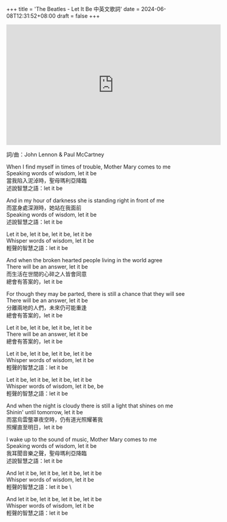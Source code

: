 +++
title = 'The Beatles - Let It Be 中英文歌詞'
date = 2024-06-08T12:31:52+08:00
draft = false
+++

<iframe width="560" height="315" src="https://www.youtube.com/embed/QDYfEBY9NM4?si=RL2E0Xt2_4wJvgr7" title="YouTube video player" frameborder="0" allow="accelerometer; autoplay; clipboard-write; encrypted-media; gyroscope; picture-in-picture; web-share" referrerpolicy="strict-origin-when-cross-origin" allowfullscreen></iframe>

詞/曲：John Lennon & Paul McCartney

When I find myself in times of trouble, Mother Mary comes to me \
Speaking words of wisdom, let it be \
當我陷入泥淖時，聖母瑪利亞降臨 \
述說智慧之語：let it be

And in my hour of darkness she is standing right in front of me \
而當身處深淵時，她站在我面前 \
Speaking words of wisdom, let it be \
述說智慧之語：let it be

Let it be, let it be, let it be, let it be \
Whisper words of wisdom, let it be \
輕聲的智慧之語：let it be

And when the broken hearted people living in the world agree \
There will be an answer, let it be \
而生活在世間的心碎之人皆會同意 \
總會有答案的，let it be

For though they may be parted, there is still a chance that they will see \
There will be an answer, let it be \
分離兩地的人們，未來仍可能重逢 \
總會有答案的，let it be

Let it be, let it be, let it be, let it be \
There will be an answer, let it be \
總會有答案的，let it be

Let it be, let it be, let it be, let it be \
Whisper words of wisdom, let it be \
輕聲的智慧之語：let it be 

Let it be, let it be, let it be, let it be \
Whisper words of wisdom, let it be, be \
輕聲的智慧之語：let it be

And when the night is cloudy there is still a light that shines on me \
Shinin' until tomorrow, let it be \
而當烏雲壟罩夜空時，仍有道光照耀著我 \
照耀直至明日，let it be

I wake up to the sound of music, Mother Mary comes to me \
Speaking words of wisdom, let it be \
我耳聞音樂之聲，聖母瑪利亞降臨 \
述說智慧之語：let it be

And let it be, let it be, let it be, let it be \
Whisper words of wisdom, let it be \
輕聲的智慧之語：let it be \

And let it be, let it be, let it be, let it be \
Whisper words of wisdom, let it be \
輕聲的智慧之語：let it be
